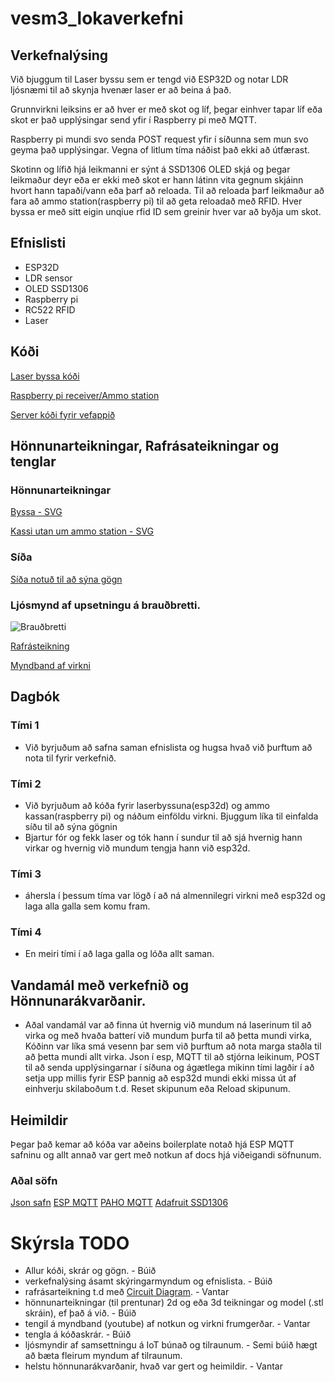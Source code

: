 # vesm3_lokaverkefni

## Verkefnalýsing
Við bjuggum til Laser byssu sem er tengd við ESP32D og notar LDR ljósnæmi til að skynja hvenær laser er að beina á það.

Grunnvirkni leiksins er að hver er með skot og líf, þegar einhver tapar líf eða skot er það upplýsingar send yfir í Raspberry pi með MQTT.

Raspberry pi mundi svo senda POST request yfir í síðunna sem mun svo geyma það upplýsingar. Vegna of litlum tíma náðist það ekki að útfærast.

Skotinn og lífið hjá leikmanni er sýnt á SSD1306 OLED skjá og þegar leikmaður deyr eða er ekki með skot er hann látinn vita gegnum skjáinn hvort hann tapaði/vann eða þarf að reloada. Til að reloada þarf leikmaður að fara að ammo station(raspberry pi) til að geta reloadað með RFID. Hver byssa er með sitt eigin unqiue rfid ID sem greinir hver var að byðja um skot. 

## Efnislisti
- ESP32D
- LDR sensor
- OLED SSD1306
- Raspberry pi 
- RC522 RFID
- Laser

## Kóði
[Laser byssa kóði](https://github.com/sveinnoli/vesm3_lokaverkefni/blob/main/esp32/mqtt_client/mqtt_client.ino)

[Raspberry pi receiver/Ammo station](https://github.com/sveinnoli/vesm3_lokaverkefni/blob/main/lasertag_raspberrypi.py)

[Server kóði fyrir vefappið](https://github.com/sveinnoli/vesm3_lokaverkefni/blob/main/app.py)

## Hönnunarteikningar, Rafrásateikningar og tenglar
### Hönnunarteikningar
[Byssa - SVG](https://github.com/sveinnoli/vesm3_lokaverkefni/blob/main/gun.svg)

[Kassi utan um ammo station - SVG](https://github.com/sveinnoli/vesm3_lokaverkefni/blob/main/amohub.svg)

### Síða
[Síða notuð til að sýna gögn](https://flask-scoreboard.herokuapp.com/)

### Ljósmynd af upsetningu á brauðbretti.
![Brauðbretti](https://github.com/sveinnoli/vesm3_lokaverkefni/blob/main/myndir_mynbond/grunuppsetning.jpg)

[Rafrásteikning]()

[Myndband af virkni]()


## Dagbók
### Tími 1
- Við byrjuðum að safna saman efnislista og hugsa hvað við þurftum að nota til fyrir verkefnið.
### Tími 2
- Við byrjuðum að kóða fyrir laserbyssuna(esp32d) og ammo kassan(raspberry pi) og náðum einföldu virkni. Bjuggum líka til einfalda síðu til að sýna gögnin
- Bjartur fór og fekk laser og tók hann í sundur til að sjá hvernig hann virkar og hvernig við mundum tengja hann við esp32d.
### Tími 3
- áhersla í þessum tíma var lögð í að ná almennilegri virkni með esp32d og laga alla galla sem komu fram. 
### Tími 4
- En meiri tími í að laga galla og lóða allt saman.

## Vandamál með verkefnið og Hönnunarákvarðanir.
- Aðal vandamál var að finna út hvernig við mundum ná laserinum til að virka og með hvaða batterí við mundum þurfa til að þetta mundi virka, Kóðinn var líka smá vesenn þar sem við þurftum að nota marga staðla til að þetta mundi allt virka. Json í esp, MQTT til að stjórna leikinum, POST til að senda upplýsingarnar í síðuna og ágætlega mikinn tími lagðir í að setja upp millis fyrir ESP þannig að esp32d mundi ekki missa út af einhverju skilaboðum t.d. Reset skipunum eða Reload skipunum.


## Heimildir
Þegar það kemar að kóða var aðeins boilerplate notað hjá ESP MQTT safninu og allt annað var gert með notkun af docs hjá viðeigandi söfnunum.


### Aðal söfn
[Json safn](https://arduinojson.org/)
[ESP MQTT](https://www.arduino.cc/reference/en/libraries/espmqttclient/)
[PAHO MQTT](https://pypi.org/project/paho-mqtt/)
[Adafruit SSD1306](https://github.com/adafruit/Adafruit_SSD1306)



# Skýrsla TODO
- Allur kóði, skrár og gögn. - Búið
- verkefnalýsing ásamt skýringarmyndum og efnislista. - Búið
- rafrásarteikning t.d með [Circuit Diagram](https://www.circuit-diagram.org/). - Vantar
- hönnunarteikningar (til prentunar) 2d og eða 3d teikningar og model (.stl skráin), ef það á við. - Búið
- tengil á myndband (youtube) af notkun og virkni frumgerðar. - Vantar
- tengla á kóðaskrár. - Búið
- ljósmyndir af samsettningu á IoT búnað og tilraunum. - Semi búið hægt að bæta fleirum myndum af tilraunum.
- helstu hönnunarákvarðanir, hvað var gert og heimildir. - Vantar
